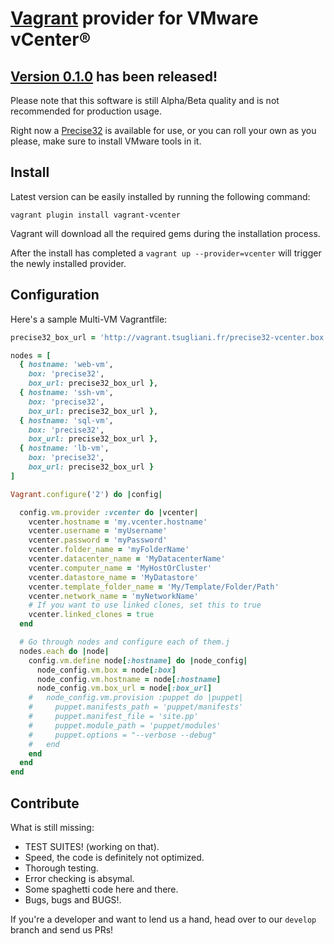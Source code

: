 [Vagrant](http://www.vagrantup.com) provider for VMware vCenter®
=============

[Version 0.1.0](../../releases/tag/v0.1.0) has been released!
-------------

Please note that this software is still Alpha/Beta quality and is not recommended for production usage.

Right now a [Precise32](http://vagrant.gosddc.com/boxes/precise32-vcenter.box) is available for use, or you can roll your own as you please, make sure to install VMware tools in it.

Install
-------------

Latest version can be easily installed by running the following command:

```vagrant plugin install vagrant-vcenter```

Vagrant will download all the required gems during the installation process.

After the install has completed a ```vagrant up --provider=vcenter``` will trigger the newly installed provider.

Configuration
-------------

Here's a sample Multi-VM Vagrantfile:

```ruby
precise32_box_url = 'http://vagrant.tsugliani.fr/precise32-vcenter.box'

nodes = [
  { hostname: 'web-vm',
    box: 'precise32',
    box_url: precise32_box_url },
  { hostname: 'ssh-vm',
    box: 'precise32',
    box_url: precise32_box_url },
  { hostname: 'sql-vm',
    box: 'precise32',
    box_url: precise32_box_url },
  { hostname: 'lb-vm',
    box: 'precise32',
    box_url: precise32_box_url }
]

Vagrant.configure('2') do |config|

  config.vm.provider :vcenter do |vcenter|
    vcenter.hostname = 'my.vcenter.hostname'
    vcenter.username = 'myUsername'
    vcenter.password = 'myPassword'
    vcenter.folder_name = 'myFolderName'
    vcenter.datacenter_name = 'MyDatacenterName'
    vcenter.computer_name = 'MyHostOrCluster'
    vcenter.datastore_name = 'MyDatastore'
    vcenter.template_folder_name = 'My/Template/Folder/Path'
    vcenter.network_name = 'myNetworkName'
    # If you want to use linked clones, set this to true
    vcenter.linked_clones = true
  end

  # Go through nodes and configure each of them.j
  nodes.each do |node|
    config.vm.define node[:hostname] do |node_config|
      node_config.vm.box = node[:box]
      node_config.vm.hostname = node[:hostname]
      node_config.vm.box_url = node[:box_url]
    #   node_config.vm.provision :puppet do |puppet|
    #     puppet.manifests_path = 'puppet/manifests'
    #     puppet.manifest_file = 'site.pp'
    #     puppet.module_path = 'puppet/modules'
    #     puppet.options = "--verbose --debug"
    #   end
    end
  end
end
```

Contribute
-------------

What is still missing:

- TEST SUITES! (working on that).
- Speed, the code is definitely not optimized.
- Thorough testing.
- Error checking is absymal.
- Some spaghetti code here and there.
- Bugs, bugs and BUGS!.

If you're a developer and want to lend us a hand, head over to our ```develop``` branch and send us PRs!
